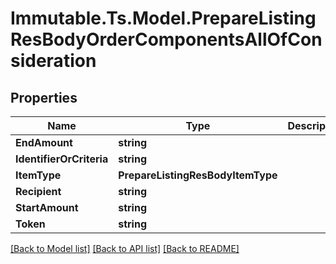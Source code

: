 # Immutable.Ts.Model.PrepareListingResBodyOrderComponentsAllOfConsideration

## Properties

Name | Type | Description | Notes
------------ | ------------- | ------------- | -------------
**EndAmount** | **string** |  | [optional] 
**IdentifierOrCriteria** | **string** |  | [optional] 
**ItemType** | **PrepareListingResBodyItemType** |  | [optional] 
**Recipient** | **string** |  | [optional] 
**StartAmount** | **string** |  | [optional] 
**Token** | **string** |  | [optional] 

[[Back to Model list]](../README.md#documentation-for-models) [[Back to API list]](../README.md#documentation-for-api-endpoints) [[Back to README]](../README.md)

